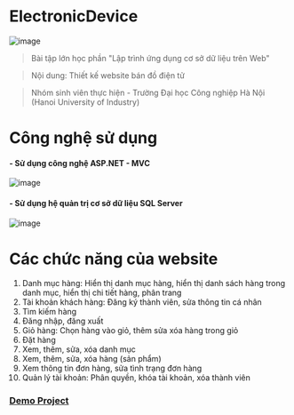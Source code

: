 # ElectronicDevice
![image](https://github.com/luuminh1742/ElectronicDevice/blob/master/ElectronicDevice/wwwroot/img/my-logo/logo-asp.net.png)

  > Bài tập lớn học phần "Lập trình ứng dụng cơ sở dữ liệu trên Web"
   
  > Nội dung: Thiết kế website bán đồ điện tử 
  
  > Nhóm sinh viên thực hiện - Trường Đại học Công nghiệp Hà Nội (Hanoi University of Industry)
# Công nghệ sử dụng
#### - Sử dụng công nghệ ASP.NET - MVC

![image](https://itzone.com.vn/wp-content/uploads/2020/01/ASP.NET-MVC.jpeg)

#### - Sử dụng hệ quản trị cơ sở dữ liệu SQL Server

![image](https://thichchiase.com/wp-content/uploads/2020/04/ce1b961011d302d41cab2c26f31eebbc.png)

# Các chức năng của website
1. Danh mục hàng: Hiển thị danh mục hàng, hiển thị danh sách hàng trong danh mục, hiển thị chi tiết hàng, phân trang
2. Tài khoản khách hàng: Đăng ký thành viên, sửa thông tin cá nhân
3. Tìm kiếm hàng
4. Đăng nhập, đăng xuất
5. Giỏ hàng: Chọn hàng vào giỏ, thêm sửa xóa hàng trong giỏ
6. Đặt hàng
7. Xem, thêm, sửa, xóa danh mục
8. Xem, thêm, sửa, xóa hàng (sản phẩm)
9. Xem thông tin đơn hàng, sửa tình trạng đơn hàng
10. Quản lý tài khoản: Phân quyền, khóa tài khoản, xóa thành viên

### [Demo Project](https://youtu.be/B1nUst76DBo)

